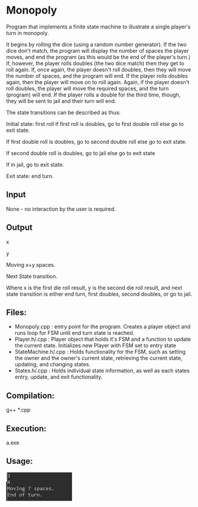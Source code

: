 # Monopoly

Program that implements a finite state machine to illustrate a single player's turn in monopoly. 

It begins by rolling the dice (using a random number generator). 
If the two dice don't match, the program will display the number of spaces the player moves, and end the program
(as this would be the end of the player's turn.) If, however, the player rolls doubles (the two dice match) then they get to roll
again. If, once again, the player doesn't roll doubles, then they will move the number of spaces, and the program will end. If the player
rolls doubles again, then the player will move on to roll again. Again, if the player doesn't roll doubles, the player will move
the required spaces, and the turn (program) will end. If the player rolls a double for the third time, though, they will be sent to
jail and their turn will end.

The state transitions can be described as thus:

Initial state: first roll
if first roll is doubles, go to first double roll
else go to exit state.

If first double roll is doubles, go to second double roll
else go to exit state.

If second double roll is doubles, go to jail
else go to exit state

If in jail, go to exit state.

Exit state: end turn.

## Input
None - no interaction by the user is required.

## Output
x

y

Moving x+y spaces.

Next State transition.

Where x is the first die roll result, y is the second die roll result, and next state transition is either end turn, first doubles, 
second doubles, or go to jail.

## Files:
+ Monopoly.cpp : entry point for the program. Creates a player object and runs loop for FSM until end turn state is reached.
+ Player.h/.cpp : Player object that holds it's FSM and a function to update the current state. Initializes new Player with FSM set to 
entry state
+ StateMachine.h/.cpp : Holds functionality for the FSM, such as setting the owner and the owner's current state, retrieving the
current state, updating, and changing states.
+ States.h/.cpp : Holds individual state information, as well as each states entry, update, and exit functionality.

## Compilation:
g++ *.cpp

## Execution:
a.exe

## Usage:
![alt text](https://github.com/NotQuiteHeroes/Resources/blob/master/ScreenShots/mathMonopoly.JPG "Single player's turn in monopoly")


